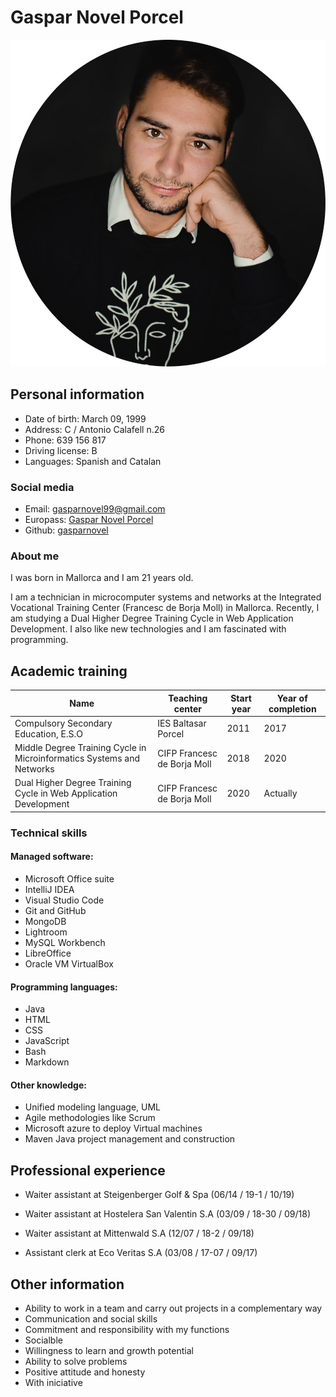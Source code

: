 # **Gaspar Novel Porcel**

   <img src="Img/CV_Imagen.jpeg">

## **Personal information**

+ Date of birth: March 09, 1999
+ Address: C / Antonio Calafell n.26
+ Phone: 639 156 817
+ Driving license: B
+ Languages: Spanish and Catalan
  
### **Social media**

+ Email: [gasparnovel99@gmail.com](mailto:gasparnovel99@gmail.com)
+ Europass: [Gaspar Novel Porcel](https://europa.eu/!CY47Hb)
+ Github: [gasparnovel](https://github.com/gasparnovel)

### **About me**
I was born in Mallorca and I am 21 years old.

I am a technician in microcomputer systems and networks at the Integrated Vocational Training Center (Francesc de Borja Moll) in Mallorca. Recently, I am studying a Dual Higher Degree Training Cycle in Web Application Development. I also like new technologies and I am fascinated with programming.

## **Academic training**
  | Name                                                              | Teaching center                    | Start year | Year of completion |
|---------------------------------------------------------------------|-----------------------------------------|---------------|------------|
| Compulsory Secondary Education, E.S.O | IES Baltasar Porcel           | 2011          | 2017       |
| Middle Degree Training Cycle in Microinformatics Systems and Networks                                            | CIFP Francesc de Borja Moll | 2018          | 2020       |
|  Dual Higher Degree Training Cycle in Web Application Development        | CIFP Francesc de Borja Moll      | 2020          | Actually     |


  ### **Technical skills**

#### Managed software:
  + Microsoft Office suite
  + IntelliJ IDEA
  + Visual Studio Code
  + Git and GitHub
  + MongoDB
  + Lightroom
  + MySQL Workbench
  + LibreOffice
  + Oracle VM VirtualBox

#### Programming languages:
  + Java
  + HTML
  + CSS
  + JavaScript
  + Bash
  + Markdown
  
#### Other knowledge:
  + Unified modeling language, UML
  + Agile methodologies like Scrum
  + Microsoft azure to deploy Virtual machines
  + Maven Java project management and construction

## **Professional experience**

+ Waiter assistant at Steigenberger Golf & Spa (06/14 / 19-1 / 10/19)

+ Waiter assistant at Hostelera San Valentin S.A (03/09 / 18-30 / 09/18)

+ Waiter assistant at Mittenwald S.A (12/07 / 18-2 / 09/18)

+ Assistant clerk at Eco Veritas S.A (03/08 / 17-07 / 09/17)


## **Other information**

 - Ability to work in a team and carry out projects in a complementary way
 - Communication and social skills
 - Commitment and responsibility with my functions
 - Socialble
 - Willingness to learn and growth potential
 - Ability to solve problems
 - Positive attitude and honesty
 - With iniciative